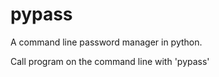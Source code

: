 # pypass

A command line password manager in python.

Call program on the command line with 'pypass'


